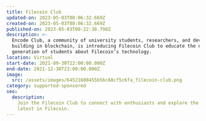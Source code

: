 ```yaml
---
title: Filecoin Club
updated-on: 2023-05-03T08:06:32.669Z
created-on: 2023-05-03T08:06:32.669Z
published-on: 2023-05-03T08:22:38.798Z
description: >-
  Encode Club, a community of university students, researchers, and developers
  building in blockchain, is introducing Filecoin Club to educate the next
  generation of students about Filecoin’s technology.
location: Virtual
start-date: 2021-09-30T22:00:00.000Z
end-date: 2021-12-30T23:00:00.000Z
image:
  src: /assets/images/64521608455b5bc68cf5c6fa_filecoin-club.png
category: supported-sponsored
seo:
  description:
    Join the Filecoin Club to connect with enthusiasts and explore the
    latest in Filecoin.
---
```

